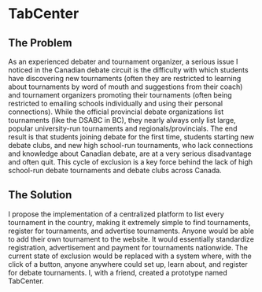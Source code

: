 # TabCenter

## The Problem

As an experienced debater and tournament organizer, a serious issue I noticed in the Canadian debate circuit is the difficulty with which students have discovering new tournaments (often they are restricted to learning about tournaments by word of mouth and suggestions from their coach) and tournament organizers promoting their tournaments (often being restricted to emailing schools individually and using their personal connections). While the official provincial debate organizations list tournaments (like the DSABC in BC), they nearly always only list large, popular university-run tournaments and regionals/provincials. The end result is that students joining debate for the first time, students starting new debate clubs, and new high school-run tournaments, who lack connections and knowledge about Canadian debate, are at a very serious disadvantage and often quit. This cycle of exclusion is a key force behind the lack of high school-run debate tournaments and debate clubs across Canada.

## The Solution

I propose the implementation of a centralized platform to list every tournament in the country, making it extremely simple to find tournaments, register for tournaments, and advertise tournaments. Anyone would be able to add their own tournament to the website. It would essentially standardize registration, advertisement and payment for tournaments nationwide. The current state of exclusion would be replaced with a system where, with the click of a button, anyone anywhere could set up, learn about, and register for debate tournaments. I, with a friend, created a prototype named TabCenter.
